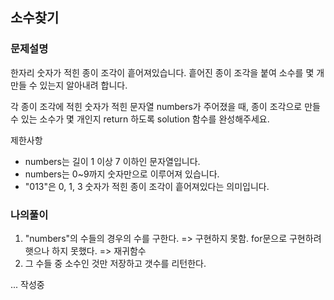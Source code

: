 ## 소수찾기 
### 문제설명 
한자리 숫자가 적힌 종이 조각이 흩어져있습니다. 흩어진 종이 조각을 붙여 소수를 몇 개 만들 수 있는지 알아내려 합니다.

각 종이 조각에 적힌 숫자가 적힌 문자열 numbers가 주어졌을 때, 종이 조각으로 만들 수 있는 소수가 몇 개인지 return 하도록 solution 함수를 완성해주세요.

제한사항
- numbers는 길이 1 이상 7 이하인 문자열입니다.
- numbers는 0~9까지 숫자만으로 이루어져 있습니다.
- "013"은 0, 1, 3 숫자가 적힌 종이 조각이 흩어져있다는 의미입니다.

### 나의풀이 
1. "numbers"의 수들의 경우의 수를 구한다. => 구현하지 못함. for문으로 구현하려 햇으나 하지 못했다. => 재귀함수 
2. 그 수들 중 소수인 것만 저장하고 갯수를 리턴한다.

... 작성중

